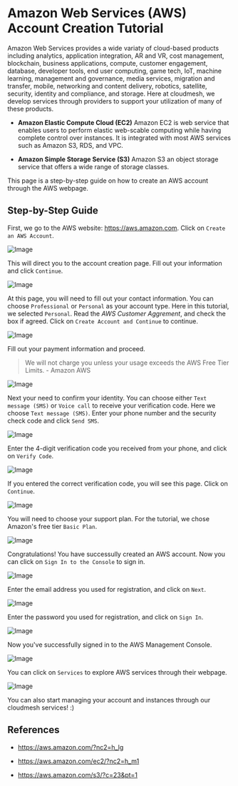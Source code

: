 # Amazon Web Services (AWS) Account Creation Tutorial

Amazon Web Services provides a wide variaty of cloud-based products including analytics, application integration, AR and VR, cost management, blockchain, business applications, compute, customer engagement, database, developer tools, end user computing, game tech, IoT, machine learning, management and governance, media services, migration and transfer, mobile, networking and content delivery, robotics, satellite, security, identity and compliance, and storage. Here at cloudmesh, we develop services through providers to support your utilization of many of these products. 

* **Amazon Elastic Compute Cloud (EC2)** Amazon EC2 is web service that enables users to perform elastic web-scable computing while having complete control over instances. It is integrated with most AWS services such as Amazon S3, RDS, and VPC.

* **Amazon Simple Storage Service (S3)** Amazon S3 an object storage service that offers a wide range of storage classes.

This page is a step-by-step guide on how to create an AWS account through the AWS webpage. 

## Step-by-Step Guide

First, we go to the AWS website: <https://aws.amazon.com>. Click on `Create an AWS Account`.

![Image](images/aws/image1.png)

This will direct you to the account creation page. Fill out your information and click `Continue`. 

![Image](images/aws/image2.png)

At this page, you will need to fill out your contact information. You can choose `Professional` or `Personal` as your account type. Here in this tutorial, we selected `Personal`. Read the *AWS Customer Aggrement*, and check the box if agreed. Click on `Create Account and Continue` to continue.

![Image](images/aws/image3.png)

Fill out your payment information and proceed. 

> We will not charge you unless your usage exceeds the AWS Free Tier Limits.  - Amazon AWS

![Image](images/aws/image4.png)

Next your need to confirm your identity. You can choose either `Text message (SMS)` or `Voice call` to receive your verification code. Here we choose `Text message (SMS)`. Enter your phone number and the security check code and click `Send SMS`. 

![Image](images/aws/image5.png)

Enter the 4-digit verification code you received from your phone, and click on `Verify Code`. 

![Image](images/aws/image6.png)

If you entered the correct verification code, you will see this page. Click on `Continue`. 

![Image](images/aws/image7.png)

You will need to choose your support plan. For the tutorial, we chose Amazon's free tier `Basic Plan`. 

![Image](images/aws/image8.png)

Congratulations! You have successully created an AWS account. Now you can click on `Sign In to the Console` to sign in.

![Image](images/aws/image9.png)

Enter the email address you used for registration, and click on `Next`. 

![Image](images/aws/image10.png)

Enter the password you used for registration, and click on `Sign In`. 

![Image](images/aws/image11.png)

Now you've successfully signed in to the AWS Management Console. 

![Image](images/aws/image12.png)

You can click on `Services` to explore AWS services through their webpage. 

![Image](images/aws/image13.png)

You can also start managing your account and instances through our cloudmesh services! :)

## References

* <https://aws.amazon.com/?nc2=h_lg>

* <https://aws.amazon.com/ec2/?nc2=h_m1>

* <https://aws.amazon.com/s3/?c=23&pt=1>
